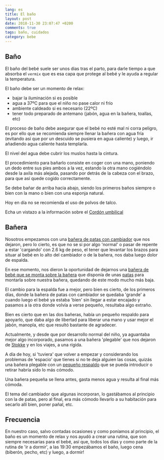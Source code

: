 ```yaml
---
lang: es
title: El baño
layout: post
date: 2018-11-30 23:07:47 +0200
comments: true
tags: baño, cuidados
category: bebe
---
```


## Baño

El baño del bebé suele ser unos dias tras el parto, para darle tiempo a que absorba el `vermix` que es esa capa que protege al bebé y le ayuda a regular la temperatura.

El baño debe ser un momento de relax:

- bajar la iluminación si es posible
- agua a 37ºC para que el niño no pase calor ni frío
- ambiente caldeado si es necesario (22ºC)
- tener todo preparado de antemano (jabón, agua en la bañera, toallas, etc)

El proceso de baño debe asegurar que el bebé no esté mal ni corra peligro, es por ello que se recomienda siempre llenar la bañera con agua fría (evitando así que por un descuido se pusiera en agua caliente) y luego, ir añadiendo agua caliente hasta templarla.

El nivel del agua debe cubrir los muslos hasta la cintura.

El procedimiento para bañarlo consiste en coger con una mano, poniendo un dedo entre sus pies ambos a la vez, estando la otra mano cogiéndolo desde la axila más alejada, pasando por detrás de la cabeza con el brazo, para que así quede cogido correctamente.

Se debe bañar de arriba hacia abajo, siendo los primeros baños siempre o bien con la mano o bien con una esponja natural.

Hoy en día no se recomienda el uso de polvos de talco.

Echa un vistazo a la información sobre el [Cordón umbilical]({filename}cordon.md)

## Bañera

Nosotros empezamos con una [bañera de patas con cambiador](https://amzn.to/2QwmoDq) que nos dejaron, pero lo cierto, es que no se si por algo 'normal' o pasar de repente a estar 'cargando' con 2.6 kg de peso, el tener que levantar los brazos para situar al bebé en lo alto del cambiador o de la bañera, nos daba luego dolor de espalda.

En ese momento, nos dieron la oportunidad de dejarnos una [bañera de bebé que se monta sobre la bañera](https://amzn.to/2QrEAyc) que disponía de unas [patas](https://amzn.to/2QsmgER) para montarla sobre nuestra bañera, quedando de este modo mucho más baja.

El cambio para la espalda fue a mejor, pero bien es cierto, de los primeros días, donde la bañera de patas con cambiador se quedaba 'grande' a cuando luego el bebé ya estaba 'bien' sin llegar a estar encajado y pasamos a la otra donde volvía a verse pequeño, resultaba algo extraño.

Bien es cierto que en las dos bañeras, había un pequeño respaldo para apoyarlo, que daba algo de libertad para liberar una mano y usar mejor el jabón, manopla, etc que resultó bastante de agradecer.

Actualmente, y desde que por desarrollo normal del niño, ya aguantaba mejor algo incorporado, pasamos a una bañera 'plegable' que nos dejaron de [Stokke](https://amzn.to/2BJfenl) y en los viajes, a una rígida.

A día de hoy, si 'tuviera' que volver a empezar y considerando los problemas de 'espacio' que tienes si no te deja alguien las cosas, quizás una bañera plegable con un [pequeño respaldo](https://amzn.to/2DUO0vu) que se pueda introducir o retirar habría sido lo más cómodo.

Una bañera pequeña se llena antes, gasta menos agua y resulta al final más cómoda.

El tema del cambiador que algunas incorporan, lo gastábamos al principio con la de patas, pero al final, era más cómodo llevarlo a su habitación para secarlo allí bien, poner pañal, etc.

## Frecuencia

En nuestro caso, salvo contadas ocasiones y como poníamos al principio, el baño es un momento de relax y nos ayudó a crear una rutina, que son siempre necesarias para el bebé, así que, todos los días y como parte de la rutina de 'ir a dormir', a las 19:30 empezábamos el baño, luego cena (biberón, pecho, etc) y luego, a dormir!